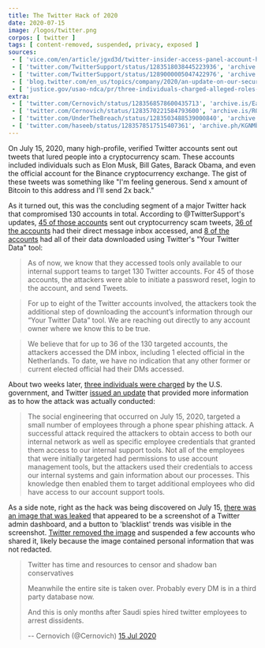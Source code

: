 ```yaml
---
title: The Twitter Hack of 2020
date: 2020-07-15
image: /logos/twitter.png
corpos: [ twitter ]
tags: [ content-removed, suspended, privacy, exposed ]
sources:
 - [ 'vice.com/en/article/jgxd3d/twitter-insider-access-panel-account-hacks-biden-uber-bezos', 'archive.ph/tQ24D' ]
 - [ 'twitter.com/TwitterSupport/status/1283518038445223936', 'archive.ph/OwzZP' ]
 - [ 'twitter.com/TwitterSupport/status/1289000005047422976', 'archive.ph/Wfni6#selection-10313.0-10313.235' ]
 - [ 'blog.twitter.com/en_us/topics/company/2020/an-update-on-our-security-incident.html', 'archive.ph/nYB4E' ]
 - [ 'justice.gov/usao-ndca/pr/three-individuals-charged-alleged-roles-twitter-hack', 'archive.ph/i7kO1' ]
extra:
 - [ 'twitter.com/Cernovich/status/1283568578600435713', 'archive.is/EalGG' ]
 - [ 'twitter.com/Cernovich/status/1283570221584793600', 'archive.is/ROJtX' ]
 - [ 'twitter.com/UnderTheBreach/status/1283503488539000840', 'archive.is/Zh8uj' ]
 - [ 'twitter.com/haseeb/status/1283578517515407361', 'archive.ph/KGNMb' ]
---
```


On July 15, 2020, many high-profile, verified Twitter accounts sent out tweets
that lured people into a cryptocurrency scam. These accounts included
individuals such as Elon Musk, Bill Gates, Barack Obama, and even the official
account for the Binance cryptocurrency exchange. The gist of these tweets was
something like "I'm feeling generous. Send x amount of Bitcoin to this address
and I'll send 2x back."

As it turned out, this was the concluding segment of a major Twitter hack that
compromised 130 accounts in total. According to @TwitterSupport's updates, [45
of those accounts](https://archive.ph/OwzZP#selection-941.1-941.240) sent out
cryptocurrency scam tweets, [36 of the
accounts](https://archive.ph/OwzZP#selection-1085.1-1085.250) had their direct
message inbox accessed, and [8 of the
accounts](https://archive.ph/OwzZP#selection-981.1-981.249) had all of their
data downloaded using Twitter's "Your Twitter Data" tool:

> As of now, we know that they accessed tools only available to our internal
> support teams to target 130 Twitter accounts. For 45 of those accounts, the
> attackers were able to initiate a password reset, login to the account, and
> send Tweets.

> For up to eight of the Twitter accounts involved, the attackers took the
> additional step of downloading the account’s information through our “Your
> Twitter Data” tool. We are reaching out directly to any account owner where
> we know this to be true.

> We believe that for up to 36 of the 130 targeted accounts, the attackers
> accessed the DM inbox, including 1 elected official in the Netherlands. To
> date, we have no indication that any other former or current elected official
> had their DMs accessed.

About two weeks later, [three individuals were
charged](https://archive.ph/i7kO1#selection-625.0-633.347) by the U.S.
government, and Twitter [issued an
update](https://archive.ph/nYB4E#selection-505.0-505.648) that provided more
information as to how the attack was actually conducted:

> The social engineering that occurred on July 15, 2020, targeted a small
> number of employees through a phone spear phishing attack. A successful
> attack required the attackers to obtain access to both our internal network
> as well as  specific employee credentials that granted them access to our
> internal support tools. Not all of the employees that were initially targeted
> had permissions to use account management tools, but the attackers used their
> credentials to access our internal systems and gain information about our
> processes. This knowledge then enabled them to target additional employees
> who did have access to our account support tools.

As a side note, right as the hack was being discovered on July 15, [there was
an image that was leaked](https://archive.ph/tQ24D#selection-1069.0-1091.74)
that appeared to be a screenshot of a Twitter admin dashboard, and a button to
'blacklist' trends was visible in the screenshot. [Twitter removed the
image](https://archive.is/235Hy#selection-979.0-979.146) and suspended a few
accounts who shared it, likely because the image contained personal information
that was not redacted.

> Twitter has time and resources to censor and shadow ban conservatives 
>
> Meanwhile the entire site is taken over. Probably every DM is in a third
> party database now. 
>
> And this is only months after Saudi spies hired twitter employees to arrest
> dissidents.
>
> -- Cernovich (@Cernovich) [15 Jul 2020](https://archive.is/EalGG)
